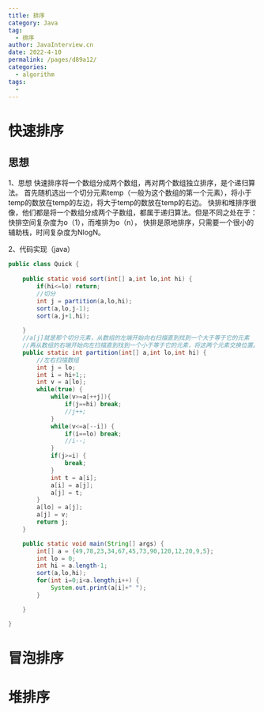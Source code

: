 ```yaml
---
title: 排序
category: Java
tag: 
  - 排序
author: JavaInterview.cn
date: 2022-4-10
permalink: /pages/d89a12/
categories: 
  - algorithm
tags: 
  - 
---
```



# 快速排序
## 思想
1、思想
快速排序将一个数组分成两个数组，再对两个数组独立排序，是个递归算法。
首先随机选出一个切分元素temp（一般为这个数组的第一个元素），将小于temp的数放在temp的左边，将大于temp的数放在temp的右边。
快排和堆排序很像，他们都是将一个数组分成两个子数组，都属于递归算法。但是不同之处在于：快排空间复杂度为o（1），而堆排为o（n），
快排是原地排序，只需要一个很小的辅助栈，时间复杂度为NlogN。

2、代码实现（java）
```java
public class Quick {
    
    public static void sort(int[] a,int lo,int hi) {
        if(hi<=lo) return;
        //切分
        int j = partition(a,lo,hi);
        sort(a,lo,j-1);
        sort(a,j+1,hi);
        
    }
    //a[j]就是那个切分元素，从数组的左端开始向右扫描直到找到一个大于等于它的元素
    //再从数组的右端开始向左扫描直到找到一个小于等于它的元素，将这两个元素交换位置。
    public static int partition(int[] a,int lo,int hi) {
        //左右扫描数组
        int j = lo;
        int i = hi+1;;
        int v = a[lo];
        while(true) {
            while(v>=a[++j]){
                if(j==hi) break;
                //j++;
            }
            while(v<=a[--i]) {
                if(i==lo) break;
                //i--;
            }
            if(j>=i) {
                break;
            }
            int t = a[i];
            a[i] = a[j];
            a[j] = t;
        }
        a[lo] = a[j];
        a[j] = v;
        return j;
    }

    public static void main(String[] args) {
        int[] a = {49,78,23,34,67,45,73,90,120,12,20,9,5};
        int lo = 0;
        int hi = a.length-1;
        sort(a,lo,hi);
        for(int i=0;i<a.length;i++) {
            System.out.print(a[i]+" ");
        }

    }

}
```

# 冒泡排序



# 堆排序

